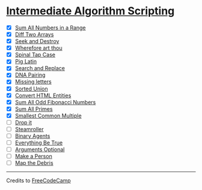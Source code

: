 # [Intermediate Algorithm Scripting](https://learn.freecodecamp.org/javascript-algorithms-and-data-structures/intermediate-algorithm-scripting/)

- [x] [Sum All Numbers in a Range](01-sum-all-numbers-in-a-range.md)
- [x] [Diff Two Arrays](02-diff-two-arrays.md)
- [x] [Seek and Destroy](03-seek-and-destroy.md)
- [x] [Wherefore art thou](04-wherefore-art-thou.md)
- [x] [Spinal Tap Case](05-spinal-tap-case.md)
- [x] [Pig Latin](06-pig-latin.md)
- [x] [Search and Replace](07-search-and-replace.md)
- [x] [DNA Pairing](08-dna-pairing.md)
- [x] [Missing letters](09-missing-letters.md)
- [x] [Sorted Union](10-sorted-union.md)
- [x] [Convert HTML Entities](11-convert-html-entities.md)
- [x] [Sum All Odd Fibonacci Numbers](12-sum-all-odd-fibonacci-numbers.md)
- [x] [Sum All Primes](13-sum-all-primes.md)
- [x] [Smallest Common Multiple](14-smallest-common-multiple.md)
- [ ] [Drop it](15-drop-it.md)
- [ ] [Steamroller](16-steamroller.md)
- [ ] [Binary Agents](17-binary-agents.md)
- [ ] [Everything Be True](18-everything-be-true.md)
- [ ] [Arguments Optional](19-arguments-optional.md)
- [ ] [Make a Person](20-make-a-person.md)
- [ ] [Map the Debris](21-map-the-debris.md)

---

Credits to [FreeCodeCamp](https://www.freecodecamp.org/)